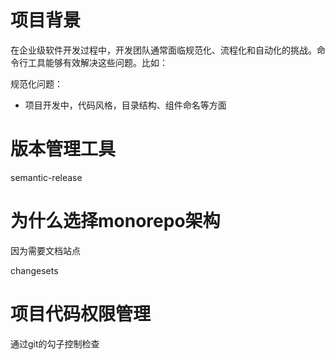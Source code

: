 # 项目背景
在企业级软件开发过程中，开发团队通常面临规范化、流程化和自动化的挑战。命令行工具能够有效解决这些问题。比如：

规范化问题：

- 项目开发中，代码风格，目录结构、组件命名等方面


# 版本管理工具
semantic-release

# 为什么选择monorepo架构
因为需要文档站点


changesets

# 项目代码权限管理
通过git的勾子控制检查
